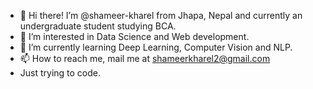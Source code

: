 - 👋 Hi there! I’m @shameer-kharel from Jhapa, Nepal and currently an undergraduate student studying BCA.
- 👀 I’m interested in Data Science and Web development.
- 🌱 I’m currently learning Deep Learning, Computer Vision and NLP.
- 📫 How to reach me, mail me at shameerkharel2@gmail.com
- Just trying to code.

<!---
sameer-kharel/sameer-kharel is a ✨ special ✨ repository because its `README.md` (this file) appears on your GitHub profile.
You can click the Preview link to take a look at your changes.
--->
